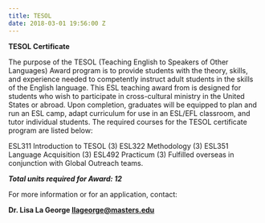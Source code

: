 ```yaml
---
title: TESOL
date: 2018-03-01 19:56:00 Z
---
```


**TESOL Certificate**

The purpose of the TESOL (Teaching English to Speakers of Other Languages) Award program is to provide students with the theory, skills, and experience needed to competently instruct adult students in the skills of the English language. This ESL teaching award from is designed for students who wish to participate in cross-cultural ministry in the United States or abroad. Upon completion, graduates will be equipped to plan and run an ESL camp, adapt curriculum for use in an ESL/EFL classroom, and tutor individual students. The required courses for the TESOL certificate program are listed below:

ESL311 Introduction to TESOL (3)
ESL322 Methodology (3)
ESL351 Language Acquisition (3)
ESL492 Practicum (3) Fulfilled overseas in conjunction with Global Outreach teams.

***Total units required for Award: 12***

For more information or for an application, contact:

**Dr. Lisa La George
[llageorge@masters.edu](mailto:llageorge@masters.edu)**
